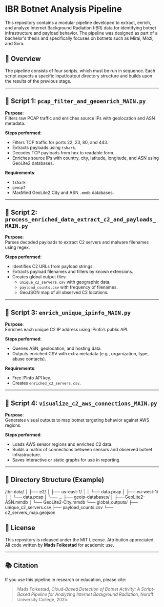 # IBR Botnet Analysis Pipeline

This repository contains a modular pipeline developed to extract, enrich, and analyze Internet Background Radiation (IBR) data for identifying botnet infrastructure and payload behavior. The pipeline was designed as part of a bachelor's thesis and specifically focuses on botnets such as Mirai, Mozi, and Sora.

## 🧭 Overview

The pipeline consists of four scripts, which must be run in sequence. Each script expects a specific input/output directory structure and builds upon the results of the previous stage.

---

## 🧩 Script 1: `pcap_filter_and_geoenrich_MAIN.py`

**Purpose**:  
Filters raw PCAP traffic and enriches source IPs with geolocation and ASN metadata.

**Steps performed**:
- Filters TCP traffic for ports 22, 23, 80, and 443.
- Extracts payloads using `tshark`.
- Decodes TCP payloads from hex to readable form.
- Enriches source IPs with country, city, latitude, longitude, and ASN using GeoLite2 databases.

**Requirements**:
- `tshark`
- `geoip2`
- MaxMind GeoLite2 City and ASN `.mmdb` databases.

---

## 🧩 Script 2: `process_enriched_data_extract_c2_and_payloads_MAIN.py`

**Purpose**:  
Parses decoded payloads to extract C2 servers and malware filenames using regex.

**Steps performed**:
- Identifies C2 URLs from payload strings.
- Extracts payload filenames and filters by known extensions.
- Creates global output files:
  - `unique_c2_servers.csv` with geographic data.
  - `payload_counts.csv` with frequency of filenames.
  - GeoJSON map of all observed C2 locations.

---

## 🧩 Script 3: `enrich_unique_ipinfo_MAIN.py`

**Purpose**:  
Enriches each unique C2 IP address using IPinfo’s public API.

**Steps performed**:
- Queries ASN, geolocation, and hosting data.
- Outputs enriched CSV with extra metadata (e.g., organization, type, abuse contacts).

**Requirements**:
- Free IPinfo API key.
- Creates `enriched_c2_servers.csv`.

---

## 🧩 Script 4: `visualize_c2_aws_connections_MAIN.py`

**Purpose**:  
Generates visual outputs to map botnet targeting behavior against AWS regions.

**Steps performed**:
- Loads AWS sensor regions and enriched C2 data.
- Builds a matrix of connections between sensors and observed botnet infrastructure.
- Saves interactive or static graphs for use in reporting.

---

## 📁 Directory Structure (Example)
/ibr-data/ │ ├── e2/ │ ├── us-east-1/ │ │ └── data.pcap │ ├── eu-west-1/ │ │ └── data.pcap │ └── ... ├── geoip-databases/ │ ├── GeoLite2-ASN.mmdb │ └── GeoLite2-City.mmdb └── global_outputs/ ├── unique_c2_servers.csv ├── payload_counts.csv └── c2_servers_map.geojson



## 📜 License

This repository is released under the MIT License. Attribution appreciated.  
All code written by **Mads Folkestad** for academic use.

---

## 📚 Citation

If you use this pipeline in research or education, please cite:

> Mads Folkestad, *Cloud-Based Detection of Botnet Activity: A Script-Based Pipeline for Analyzing Internet Background Radiation*, Noroff University College, 2025.
